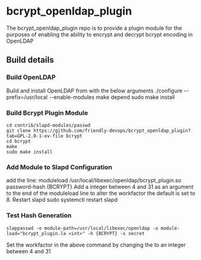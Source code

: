 # bcrypt_openldap_plugin
The bcrypt_openldap_plugin repo is to provide a plugin module for the purposes of enabling the ability to encrypt and decrypt bcrypt encoding in OpenLDAP 

## Build details
### Build OpenLDAP
Build and install OpenLDAP from with the below arguments
    ./configure --prefix=/usr/local --enable-modules
    make depend
    sudo make install

### Build Bcrypt Plugin Module
    cd contrib/slapd-modules/passwd
    git clone https://github.com/friendly-devops/bcrypt_openldap_plugin?tab=GPL-2.0-1-ov-file bcrypt
    cd bcrypt
    make
    sudo make install

### Add Module to Slapd Configuration
add the line:
    moduleload /usr/local/libexec/openldap/bcrypt_plugin.so
    password-hash {BCRYPT}
Add a integer between 4 and 31 as an argument to the end of the moduleload line to alter the workfactor the default is set to 8.
Restart slapd
    sudo systemctl restart slapd

### Test Hash Generation
    slappasswd -o module-path=/usr/local/libexec/openldap -o module-load="bcrypt_plugin.la <int>" -h {BCRYPT} -s secret
Set the workfactor in the above command by changing the <int> to an integer between 4 and 31
